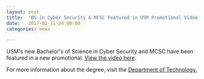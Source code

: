 ```yaml
---
layout: post
title:  'BS in Cyber Security & MCSC Featured in USM Promotional Video'
date:   2017-02-11 24:00:00
categories: news

---
```


<p>USM's new Bachelor's of Science in Cyber Security and MCSC have been featured in a new promotional. <a href="https://vimeo.com/203200110/83b1eae853">View the video here</a>.</p>

<p>For more information about the degree, visit the <a href="http://usm.maine.edu/tech/bs-cyber-security-0">Department of Technology.</a></p>
